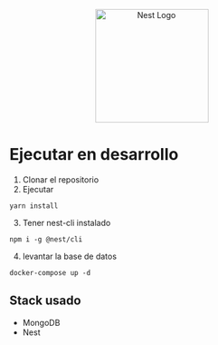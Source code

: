 <p align="center">
  <a href="http://nestjs.com/" target="blank"><img src="https://nestjs.com/img/logo-small.svg" width="200" alt="Nest Logo" /></a>
</p>

# Ejecutar en desarrollo
1. Clonar el repositorio
2. Ejecutar 
```
yarn install
```
3. Tener nest-cli instalado
```
npm i -g @nest/cli
```
4. levantar la base de datos
```
docker-compose up -d
```


## Stack usado
* MongoDB
* Nest

 